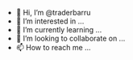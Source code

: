 - 👋 Hi, I’m @traderbarru
- 👀 I’m interested in ...
- 🌱 I’m currently learning ...
- 💞️ I’m looking to collaborate on ...
- 📫 How to reach me ...

<!---
traderbarru/traderbarru is a ✨ special ✨ repository because its `README.md` (this file) appears on your GitHub profile.
You can click the Preview link to take a look at your changes.
--->
